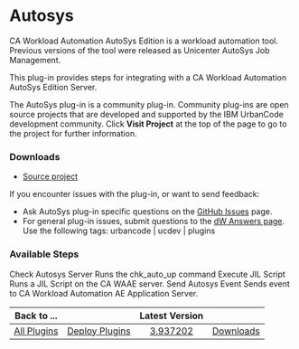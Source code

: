 
# Autosys


CA Workload Automation AutoSys Edition is a workload automation tool. Previous versions of the tool were released as Unicenter AutoSys Job Management.


This plug-in provides steps for integrating with a CA Workload Automation AutoSys Edition Server.


The AutoSys plug-in is a community plug-in. Community plug-ins are open source projects that are developed and supported by the IBM UrbanCode development community. Click **Visit Project** at the top of the page to go to the project for further information.


### Downloads


* [Source project](https://github.com/IBM-UrbanCode/CA-Workload-Automation-AE-UCD)

If you encounter issues with the plug-in, or want to send feedback:

* Ask AutoSys plug-in specific questions on the [GitHub Issues](https://github.com/IBM-UrbanCode/CA-Workload-Automation-AE-UCD/issues) page.
* For general plug-in issues, submit questions to the [dW Answers page](https://community.ibm.com/community/user/wasdevops/urbancode-discussion). Use the following tags: urbancode | ucdev | plugins


### Available Steps


Check Autosys Server Runs the chk\_auto\_up command Execute JIL Script Runs a JIL Script on the CA WAAE server. Send Autosys Event Sends event to CA Workload Automation AE Application Server.



|Back to ...||Latest Version||
| :---: | :---: | :---: | :---: |
|[All Plugins](../../index.md)|[Deploy Plugins](../README.md)|[3.937202](https://raw.githubusercontent.com/UrbanCode/IBM-UCD-PLUGINS/main/files/Autosys/Autosys-3.937202.zip)|[Downloads](downloads.md)|
